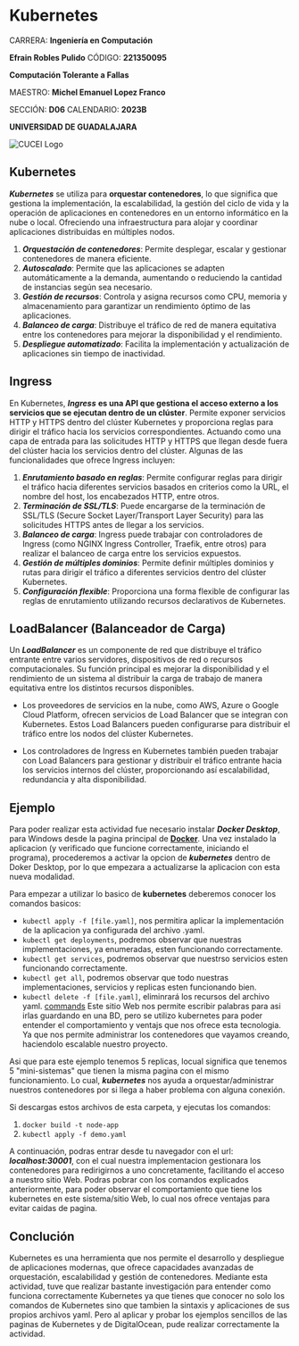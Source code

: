 # Kubernetes

CARRERA: **Ingeniería en Computación**

**Efrain Robles Pulido** CÓDIGO: **221350095**

**Computación Tolerante a Fallas**

MAESTRO: **Michel Emanuel Lopez Franco**

SECCIÓN: **D06**    CALENDARIO: **2023B**

**UNIVERSIDAD DE GUADALAJARA**

![CUCEI Logo](https://static.wixstatic.com/media/689543_e867e5de31ce49e7a2c28f84eb1bacf8~mv2.png/v1/fill/w_560,h_150,al_c,q_85,usm_0.66_1.00_0.01,enc_auto/logoudggris.png)

## Kubernetes
***Kubernetes*** se utiliza para **orquestar contenedores**, lo que significa que gestiona la implementación, la escalabilidad, la gestión del ciclo de vida y la operación de aplicaciones en contenedores en un entorno informático en la nube o local. Ofreciendo una infraestructura para alojar y coordinar aplicaciones distribuidas en múltiples nodos.

1. ***Orquestación de contenedores***: Permite desplegar, escalar y gestionar contenedores de manera eficiente.
1. ***Autoscalado***: Permite que las aplicaciones se adapten automáticamente a la demanda, aumentando o reduciendo la cantidad de instancias según sea necesario.
1. ***Gestión de recursos***: Controla y asigna recursos como CPU, memoria y almacenamiento para garantizar un rendimiento óptimo de las aplicaciones.
1. ***Balanceo de carga***: Distribuye el tráfico de red de manera equitativa entre los contenedores para mejorar la disponibilidad y el rendimiento.
1. ***Despliegue automatizado***: Facilita la implementación y actualización de aplicaciones sin tiempo de inactividad.

## Ingress
En Kubernetes, ***Ingress*** **es una API que gestiona el acceso externo a los servicios que se ejecutan dentro de un clúster**. Permite exponer servicios HTTP y HTTPS dentro del clúster Kubernetes y proporciona reglas para dirigir el tráfico hacia los servicios correspondientes. Actuando como una capa de entrada para las solicitudes HTTP y HTTPS que llegan desde fuera del clúster hacia los servicios dentro del clúster. Algunas de las funcionalidades que ofrece Ingress incluyen:

1. ***Enrutamiento basado en reglas***: Permite configurar reglas para dirigir el tráfico hacia diferentes servicios basados en criterios como la URL, el nombre del host, los encabezados HTTP, entre otros.
1. ***Terminación de SSL/TLS***: Puede encargarse de la terminación de SSL/TLS (Secure Socket Layer/Transport Layer Security) para las solicitudes HTTPS antes de llegar a los servicios.
1. ***Balanceo de carga***: Ingress puede trabajar con controladores de Ingress (como NGINX Ingress Controller, Traefik, entre otros) para realizar el balanceo de carga entre los servicios expuestos.
1. ***Gestión de múltiples dominios***: Permite definir múltiples dominios y rutas para dirigir el tráfico a diferentes servicios dentro del clúster Kubernetes.
1. ***Configuración flexible***: Proporciona una forma flexible de configurar las reglas de enrutamiento utilizando recursos declarativos de Kubernetes.

## LoadBalancer (Balanceador de Carga)
Un ***LoadBalancer***  es un componente de red que distribuye el tráfico entrante entre varios servidores, dispositivos de red o recursos computacionales. Su función principal es mejorar la disponibilidad y el rendimiento de un sistema al distribuir la carga de trabajo de manera equitativa entre los distintos recursos disponibles.

- Los proveedores de servicios en la nube, como AWS, Azure o Google Cloud Platform, ofrecen servicios de Load Balancer que se integran con Kubernetes. Estos Load Balancers pueden configurarse para distribuir el tráfico entre los nodos del clúster Kubernetes.

- Los controladores de Ingress en Kubernetes también pueden trabajar con Load Balancers para gestionar y distribuir el tráfico entrante hacia los servicios internos del clúster, proporcionando así escalabilidad, redundancia y alta disponibilidad.

## Ejemplo

Para poder realizar esta actividad fue necesario instalar ***Docker Desktop***, para Windows desde la pagina principal de [**Docker**](https://docs.docker.com/desktop/install/windows-install/). Una vez instalado la aplicacion (y verificado que funcione correctamente, iniciando el programa), procederemos a activar la opcion de ***kubernetes*** dentro de Doker Desktop, por lo que empezara a actualizarse la aplicacion con esta nueva modalidad.

Para empezar a utilizar lo basico de **kubernetes** deberemos conocer los comandos basicos:
- `kubectl apply -f [file.yaml]`, nos permitira aplicar la implementación de la aplicacion ya configurada del archivo .yaml.
- `kubectl get deployments`, podremos observar que nuestras implementaciones, ya enumeradas, esten funcionando correctamente.
- `kubectl get services`, podremos observar que nuestrso servicios esten funcionando correctamente.
- `kubectl get all`, podremos observar que todo nuestras implementaciones, servicios y replicas esten funcionando bien.
- `kubectl delete -f [file.yaml]`, eliminrará los recursos del archivo yaml.
[commands](https://github.com/EfrainRP/Computacion_tolerante_a_fallas/blob/main/Kubernetes/Images/commands.jpg)
Este sitio Web nos permite escribir palabras para asi irlas guardando en una BD, pero se utilizo kubernetes para poder entender el comportamiento y ventajs que nos ofrece esta tecnologia. Ya que nos permite administrar los contenedores que vayamos creando, haciendolo escalable nuestro proyecto.

Asi que para este ejemplo tenemos 5 replicas, locual significa que tenemos 5 "mini-sistemas" que tienen la misma pagina con el mismo funcionamiento. Lo cual, ***kubernetes*** nos ayuda a orquestar/administrar nuestros contenedores por si llega a haber problema con alguna conexión.

Si descargas estos archivos de esta carpeta, y ejecutas los comandos:
1. `docker build -t node-app` 
1. `kubectl apply -f demo.yaml`

A continuación, podras entrar desde tu navegador con el url: ***localhost:30001***, con el cual nuestra implementacion gestionara los contenedores para redirigirnos a uno concretamente, facilitando el acceso a nuestro sitio Web.
Podras pobrar con los comandos explicados anteriormente, para poder observar el comportamiento que tiene los kubernetes en este sistema/sitio Web, lo cual nos ofrece ventajas para evitar caidas de pagina.

## Conclución
Kubernetes es una herramienta que nos permite el desarrollo y despliegue de aplicaciones modernas, que ofrece capacidades avanzadas de orquestación, escalabilidad y gestión de contenedores. Mediante esta actividad, tuve que realizar bastante investigación para entender como funciona correctamente Kubernetes ya que tienes que conocer no solo los comandos de Kubernetes sino que tambien la sintaxis y aplicaciones de sus propios archivos yaml. Pero al aplicar y probar los ejemplos sencillos de las paginas de Kubernetes y de DigitalOcean, pude realizar correctamente la actividad.